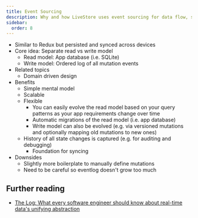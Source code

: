 ```yaml
---
title: Event Sourcing
description: Why and how LiveStore uses event sourcing for data flow, syncing and migrations.
sidebar:
  order: 8
---
```


- Similar to Redux but persisted and synced across devices
- Core idea: Separate read vs write model
  - Read model: App database (i.e. SQLite)
  - Write model: Ordered log of all mutation events
- Related topics
  - Domain driven design
- Benefits
  - Simple mental model
  - Scalable
  - Flexible
    - You can easily evolve the read model based on your query patterns as your app requirements change over time
	- Automatic migrations of the read model (i.e. app database)
    - Write model can also be evolved (e.g. via versioned mutations and optionally mapping old mutations to new ones)
  - History of all state changes is captured (e.g. for auditing and debugging)
	- Foundation for syncing
- Downsides
  - Slightly more boilerplate to manually define mutations
  - Need to be careful so eventlog doesn't grow too much

## Further reading

- [The Log: What every software engineer should know about real-time data's unifying abstraction](https://engineering.linkedin.com/distributed-systems/log-what-every-software-engineer-should-know-about-real-time-datas-unifying)